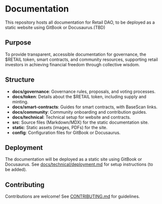 # Documentation
This repository hosts all documentation for Retail DAO, to be deployed as a static website using GitBook or Docusaurus.(TBD)

## Purpose
To provide transparent, accessible documentation for governance, the $RETAIL token, smart contracts, and community resources, supporting retail investors in achieving financial freedom through collective wisdom.

## Structure
- **docs/governance**: Governance rules, proposals, and voting processes.
- **docs/token**: Details about the $RETAIL token, including supply and minting.
- **docs/smart-contracts**: Guides for smart contracts, with BaseScan links.
- **docs/community**: Community onboarding and contribution guides.
- **docs/technical**: Technical setup for website and contracts.
- **src**: Source files (Markdown/MDX) for the static documentation site.
- **static**: Static assets (images, PDFs) for the site.
- **config**: Configuration files for GitBook or Docusaurus.

## Deployment
The documentation will be deployed as a static site using GitBook or Docusaurus. See [docs/technical/deployment.md](docs/technical/deployment.md) for setup instructions (to be added).

## Contributing
Contributions are welcome! See [CONTRIBUTING.md](CONTRIBUTING.md) for guidelines.
